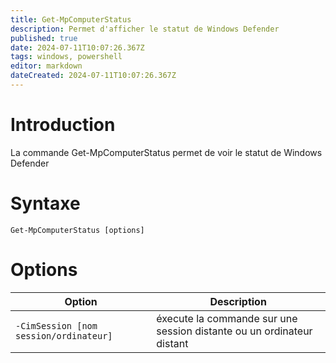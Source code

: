 ```yaml
---
title: Get-MpComputerStatus
description: Permet d'afficher le statut de Windows Defender
published: true
date: 2024-07-11T10:07:26.367Z
tags: windows, powershell
editor: markdown
dateCreated: 2024-07-11T10:07:26.367Z
---
```


# Introduction

La commande Get-MpComputerStatus permet de voir le statut de Windows Defender

# Syntaxe

`Get-MpComputerStatus [options]`

# Options

| Option                                 | Description                                                           |
| -------------------------------------- | --------------------------------------------------------------------- |
| `-CimSession [nom session/ordinateur]` | éxecute la commande sur une session distante ou un ordinateur distant |
